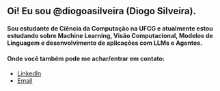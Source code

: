 ## Oi! Eu sou @diogoasilveira (Diogo Silveira).
#### Sou estudante de Ciência da Computação na UFCG e atualmente estou estudando sobre Machine Learning, Visão Computacional, Modelos de Linguagem e desenvolvimento de aplicações com LLMs e Agentes.

#### Onde você também pode me achar/entrar em contato:
* [LinkedIn](https://www.linkedin.com/in/diogo-alves-silveira-9a8760222/)
* [Email](mailto:diogo.silveira@ccc.ufcg.edu.br)

<!--
**diogoasilveira/diogoasilveira** is a ✨ _special_ ✨ repository because its `README.md` (this file) appears on your GitHub profile.

Here are some ideas to get you started:

- 🔭 I’m currently working on ...
- 🌱 I’m currently learning ...
- 👯 I’m looking to collaborate on ...
- 🤔 I’m looking for help with ...
- 💬 Ask me about ...
- 📫 How to reach me: ...
- 😄 Pronouns: ...
- ⚡ Fun fact: ...
-->
